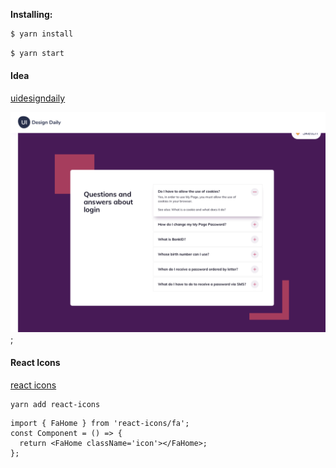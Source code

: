 **Installing:**

```bash
$ yarn install
```
```bash
$ yarn start
```
#### Idea

[uidesigndaily](https://uidesigndaily.com/posts/sketch-accordion-website-day-1175)

![](./idea.png);

#### React Icons

[react icons](https://react-icons.github.io/react-icons/)

```
yarn add react-icons
```

```library usage
import { FaHome } from 'react-icons/fa';
const Component = () => {
  return <FaHome className='icon'></FaHome>;
};
```
